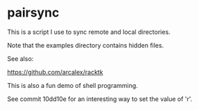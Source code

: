 # pairsync

This is a script I use to sync remote and local directories.

Note that the examples directory contains hidden files.

See also:

https://github.com/arcalex/racktk

This is also a fun demo of shell programming.

See commit 10dd10e for an interesting way to set the value of 'r'.
